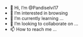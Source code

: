 - 👋 Hi, I’m @Pandiselvi17
- 👀 I’m interested in browsing
- 🌱 I’m currently learning ...
- 💞️ I’m looking to collaborate on ...
- 📫 How to reach me ...

<!---
Pandiselvi17/Pandiselvi17 is a ✨ special ✨ repository because its `README.md` (this file) appears on your GitHub profile.
You can click the Preview link to take a look at your changes.
--->
